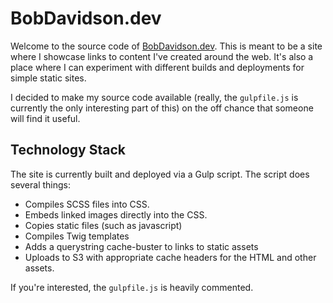 # BobDavidson.dev

Welcome to the source code of [BobDavidson.dev](https://bobdavidson.dev/). This is meant to be a site where I showcase links to content I've created around the web. It's also a place where I can experiment with different builds and deployments for simple static sites.

I decided to make my source code available (really, the `gulpfile.js` is currently the only interesting part of this) on the off chance that someone will find it useful.

## Technology Stack

The site is currently built and deployed via a Gulp script. The script does several things:

* Compiles SCSS files into CSS.
* Embeds linked images directly into the CSS.
* Copies static files (such as javascript)
* Compiles Twig templates
* Adds a querystring cache-buster to links to static assets
* Uploads to S3 with appropriate cache headers for the HTML and other assets.

If you're interested, the `gulpfile.js` is heavily commented.
